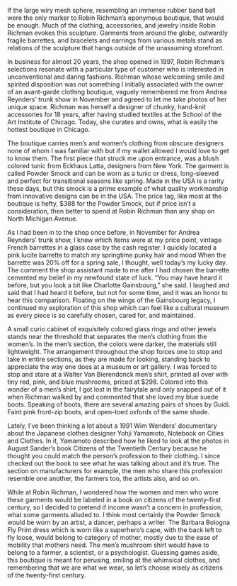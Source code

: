 If the large wiry mesh sphere, resembling an immense rubber band ball were the only marker to Robin Richman’s eponymous boutique, that would be enough. Much of the clothing, accessories, and jewelry inside Robin Richman evokes this sculpture. Garments from around the globe, outwardly fragile barrettes, and bracelets and earrings from various metals stand as relations of the sculpture that hangs outside of the unassuming storefront.

In business for almost 20 years, the shop opened in 1997, Robin Richman’s selections resonate with a particular type of customer who is interested in unconventional and daring fashions.  Richman whose welcoming smile and spirited disposition was not something I initially associated with the owner of an avant-garde clothing boutique, vaguely remembered me from Andrea Reynders’ trunk show in November and agreed to let me take photos of her unique space. Richman was herself a designer of chunky, hand-knit accessories for 18 years, after having studied textiles at the School of the Art Institute of Chicago. Today, she curates and owns, what is easily the hottest boutique in Chicago.

The boutique carries men’s and women’s clothing from obscure designers none of whom I was familiar with but if my wallet allowed I would love to get to know them. The first piece that struck me upon entrance, was a blush colored tunic from Eckhaus Latta, designers from New York. The garment is called Powder Smock and can be worn as a tunic or dress, long-sleeved and perfect for transitional seasons like spring. Made in the USA is a rarity these days, but this smock is a prime example of what quality workmanship from innovative designs can be in the USA. The price tag, like most at the boutique is hefty, $388 for the Powder Smock, but if price isn’t a consideration, then better to spend at Robin Richman than any shop on North Michigan Avenue.

As I had been in to the shop once before, in November for Andrea Reynders’ trunk show, I knew which items were at my price point, vintage French barrettes in a glass case by the cash register. I quickly located a pink lucite barrette to match my springtime punky hair and mood When the barrette was 20% off for a spring sale, I thought, well today’s my lucky day. The comment the shop assistant made to me after I had chosen the barrette cemented my belief in my newfound state of luck. “You may have heard it before, but you look a bit like Charlotte Gainsbourg,” she said.  I laughed and said that I had heard it before, but not for some time, and it was an honor to hear this comparison. Floating on the wings of the Gainsbourg legacy, I continued my exploration of this shop which can feel like a cultural museum as every piece is so carefully chosen, cared for, and maintained.

A small curio cabinet of exquisitely colored glass rings and other jewels stands near the threshold that separates the men’s clothing from the women’s. In the men’s section, the colors were darker, the materials still lightweight. The arrangement throughout the shop forces one to stop and take in entire sections, as they are made for looking, standing back to appreciate the way one does at a museum or art gallery. I was forced to stop and stare at a Walter Van Bierendonck men’s shirt, printed all over with tiny red, pink, and blue mushrooms, priced at $298. Colored into this wonder of a men’s shirt, I got lost in the fairytale and only snapped out of it when Richman walked by and commented that she loved my blue suede boots. Speaking of boots, there are several amazing pairs of shoes by Guidi. Faint pink front-zip boots, and open-toed oxfords of the same shade.

Lately, I’ve been thinking a lot about a 1991 Wim Wenders’ documentary about the Japanese clothes designer Yohji Yamamoto, Notebook on Cities and Clothes. In it, Yamamoto described how he liked to look at the photos in August Sander’s book Citizens of the Twentieth Century because he thought you could match the person’s profession to their clothing. I since checked out the book to see what he was talking about and it’s true. The section on manufacturers for example, the men who share this profession resemble one another, the farmers too, the artists also, and so on.

While at Robin Richman, I wondered how the women and men who wore these garments would be labeled in a book on citizens of the twenty-first century, so I decided to pretend if income wasn’t a concern in profession, what some garments alluded to. I think most certainly the Powder Smock would be worn by an artist, a dancer, perhaps a writer. The Barbara Bologna Fly Print dress which is worn like a superhero’s cape, with the back left to fly loose, would belong to category of mother, mostly due to the ease of mobility that mothers need. The men’s mushroom shirt would have to belong to a farmer, a scientist, or a psychologist. Guessing games aside, this boutique is meant for perusing, smiling at the whimsical clothes, and remembering that we are what we wear, so let’s choose wisely as citizens of the twenty-first century.
